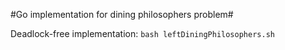 #Go implementation for dining philosophers problem#

Deadlock-free implementation:
`` bash leftDiningPhilosophers.sh ``
